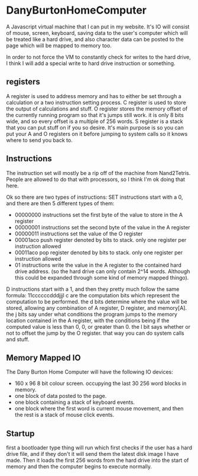 # DanyBurtonHomeComputer
A Javascript virtual machine that I can put in my website.
It's IO will consist of mouse, screen, keyboard, saving data to the user's computer which will be treated like a hard drive, and also character data can be posted to the page which will be mapped to memory too.

In order to not force the VM to constantly check for writes to the hard drive, I think I will add a special write to hard drive instruction or something.


## registers
A register is used to address memory and has to either be set through a calculation or a two instruction setting process.
C register is used to store the output of calculations and stuff.
O register stores the memory offset of the currently running program so that it's jumps still work. it is only 8 bits wide,
and so every offset is a multiple of 256 words.
S register is a stack that you can put stuff on if you so desire. It's main purpose is so you can put your A and O
registers on it before jumping to system calls so it knows where to send you back to.


## Instructions
The instruction set will mostly be a rip off of the machine from Nand2Tetris. People are allowed to do that with
processors, so I think I'm ok doing that here.

Ok so there are two types of instructions:
SET instructions start with a 0, and there are then 5 different types of them:
- 00000000 instructions set the first byte of the value to store in the A register
- 00000001 instructions set the second byte of the value in the A register
- 00000011 instructions set the value of the O register
- 00001aco push register denoted by bits to stack. only one register per instruction allowed
- 00011aco pop register denoted by bits to stack. only one register per instruction allowed
- 01 instructions write the value in the A register to the contained hard drive address. (so the hard drive can only contain 2^14 words. Although this could be expanded through some kind of memory mapped thingo).

D instructions start with a 1, and then they pretty much follow the same formula:
11ccccccdddjjjl
c are the computation bits which represent the computation to be performed.
the d bits determine where the value will be stored, allowing any combination of A register, D register, and memory[A].
the j bits say under what conditions the program jumps to the memory location contained in the A register, with the conditions being if the computed value is less than 0, 0, or greater than 0.
the l bit says whether or not to offset the jump by the O register. that way you can do system calls and stuff.

## Memory Mapped IO
The Dany Burton Home Computer will have the following IO devices:
- 160 x 96 8 bit colour screen. occupying the last 30 256 word blocks in memory.
- one block of data posted to the page.
- one block containing a stack of keyboard events.
- one block where the first word is current mouse movement, and then the rest is a stack of mouse click events.


## Startup
first a bootloader type thing will run which first checks if the user has a hard drive file, and if they don't it will
send them the latest disk image I have made.
Then it loads the first 256 words from the hard drive into the start of memory and then the computer begins to execute
normally.
